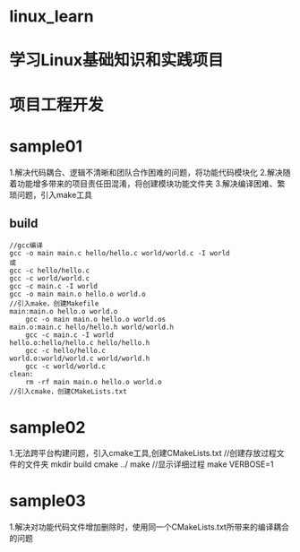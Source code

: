 # linux_learn
# 学习Linux基础知识和实践项目
# 项目工程开发
# sample01
1.解决代码耦合、逻辑不清晰和团队合作困难的问题，将功能代码模块化
2.解决随着功能增多带来的项目责任田混淆，将创建模块功能文件夹
3.解决编译困难、繁琐问题，引入make工具
## build
    //gcc编译
    gcc -o main main.c hello/hello.c world/world.c -I world
    或
    gcc -c hello/hello.c
    gcc -c world/world.c
    gcc -c main.c -I world
    gcc -o main main.o hello.o world.o
    //引入make，创建Makefile
    main:main.o hello.o world.o
	    gcc -o main main.o hello.o world.os
    main.o:main.c hello/hello.h world/world.h
	    gcc -c main.c -I world
    hello.o:hello/hello.c hello/hello.h
	    gcc -c hello/hello.c
    world.o:world/world.c world/world.h
	    gcc -c world/world.c
    clean:
	    rm -rf main main.o hello.o world.o
    //引入cmake，创建CMakeLists.txt

# sample02
1.无法跨平台构建问题，引入cmake工具,创建CMakeLists.txt
    //创建存放过程文件的文件夹
    mkdir build
    cmake ../
    make
    //显示详细过程
    make VERBOSE=1
# sample03
1.解决对功能代码文件增加删除时，使用同一个CMakeLists.txt所带来的编译耦合的问题
